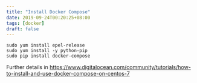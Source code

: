 ```yaml
---
title: "Install Docker Compose"
date: 2019-09-24T00:20:25+08:00
tags: [docker]
draft: false
---
```


```
sudo yum install epel-release
sudo yum install -y python-pip
sudo pip install docker-compose
```
Further details in https://www.digitalocean.com/community/tutorials/how-to-install-and-use-docker-compose-on-centos-7
